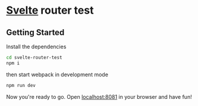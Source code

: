 # [Svelte](https://svelte.dev) router test

## Getting Started

Install the dependencies

```bash
cd svelte-router-test
npm i
```

then start webpack in development mode

```bash
npm run dev
```

Now you're ready to go. Open [localhost:8081](http://localhost:8081) in your browser and have fun!

